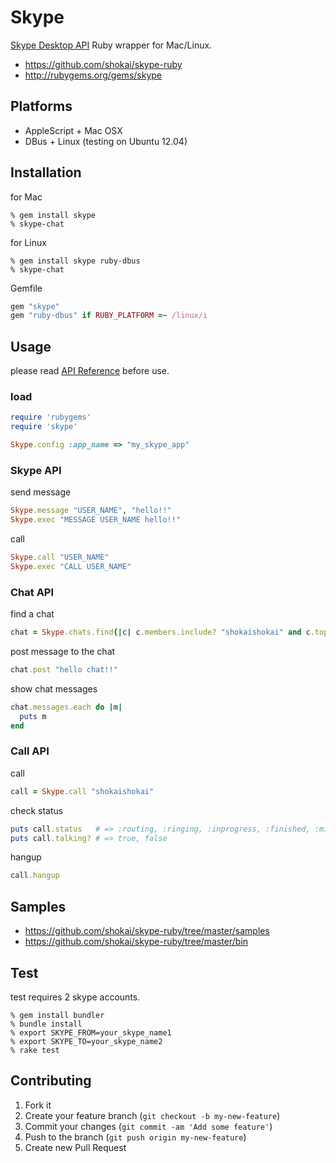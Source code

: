 Skype
=====
[Skype Desktop API](http://dev.skype.com/desktop-api-reference) Ruby wrapper for Mac/Linux.

- https://github.com/shokai/skype-ruby
- http://rubygems.org/gems/skype


Platforms
---------
- AppleScript + Mac OSX
- DBus + Linux (testing on Ubuntu 12.04)


Installation
------------

for Mac

    % gem install skype
    % skype-chat

for Linux

    % gem install skype ruby-dbus
    % skype-chat

Gemfile
```ruby
gem "skype"
gem "ruby-dbus" if RUBY_PLATFORM =~ /linux/i
```

Usage
-----
please read [API Reference](http://dev.skype.com/desktop-api-reference) before use.

### load
```ruby
require 'rubygems'
require 'skype'

Skype.config :app_name => "my_skype_app"
```

### Skype API

send message
```ruby
Skype.message "USER_NAME", "hello!!"
Skype.exec "MESSAGE USER_NAME hello!!"
```

call
```ruby
Skype.call "USER_NAME"
Skype.exec "CALL USER_NAME"
```

### Chat API

find a chat
```ruby
chat = Skype.chats.find{|c| c.members.include? "shokaishokai" and c.topic =~ /testchat/ }
```

post message to the chat
```ruby
chat.post "hello chat!!"
```

show chat messages
```ruby
chat.messages.each do |m|
  puts m
end
```

### Call API

call
```ruby
call = Skype.call "shokaishokai"
```

check status
```ruby
puts call.status   # => :routing, :ringing, :inprogress, :finished, :missed, :cancelled
puts call.talking? # => true, false
```

hangup
```ruby
call.hangup
```

Samples
-------
- https://github.com/shokai/skype-ruby/tree/master/samples
- https://github.com/shokai/skype-ruby/tree/master/bin


Test
----
test requires 2 skype accounts.

    % gem install bundler
    % bundle install
    % export SKYPE_FROM=your_skype_name1
    % export SKYPE_TO=your_skype_name2
    % rake test


Contributing
------------
1. Fork it
2. Create your feature branch (`git checkout -b my-new-feature`)
3. Commit your changes (`git commit -am 'Add some feature'`)
4. Push to the branch (`git push origin my-new-feature`)
5. Create new Pull Request
